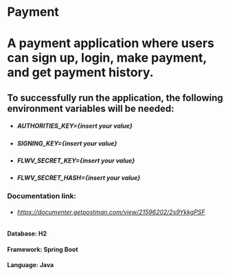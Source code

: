 # Payment
# A payment application where users can sign up, login, make payment, and get payment history.

## To successfully run the application, the following environment variables will be needed:
- ##### AUTHORITIES_KEY={insert your value}
- ##### SIGNING_KEY={insert your value}
- ##### FLWV_SECRET_KEY={insert your value}
- ##### FLWV_SECRET_HASH={insert your value}

### Documentation link:
- ###### https://documenter.getpostman.com/view/21596202/2s9YkkgPSF

#### Database: H2
#### Framework: Spring Boot
#### Language: Java